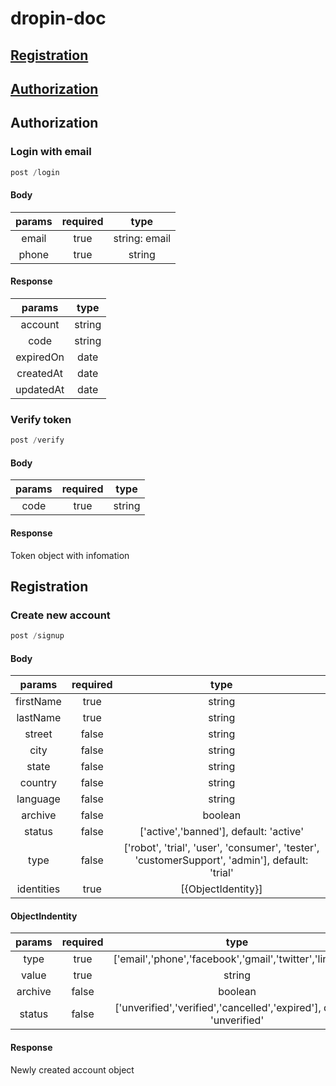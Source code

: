 # dropin-doc
## [Registration](#Registration)
## [Authorization](#Authorization)
## <a name="Authorization">Authorization</a>
### Login with email
```javascript
post /login
```
#### Body
| params  | required  | type |
| :------------: |:---------------:| :-----:|
| email      | true | string: email |
| phone     | true        |   string |


#### Response

| params  |  type |
| :------------:|:-----:|
| account     | string |
| code      | string |
| expiredOn      | date |
| createdAt      | date |
| updatedAt      | date |


### Verify token
```javascript
post /verify
```
#### Body
| params  | required  | type |
| :------------: |:---------------:| :-----:|
| code     | true | string |


#### Response
Token object with infomation


## <a name="Registration">Registration</a>
### Create new account
```javascript
post /signup
```
#### Body
| params  | required  | type |
| :------------: |:---------------:| :-----:|
| firstName     | true | string |
| lastName     | true        |   string |
| street     | false        |   string |
| city     | false        |   string |
| state     | false        |   string |
| country     | false        |   string |
| language     | false        |   string |
| archive     | false        |   boolean |
| status     | false        |   ['active','banned'], default: 'active' |
| type    | false        |   ['robot', 'trial', 'user', 'consumer', 'tester', 'customerSupport', 'admin'], default: 'trial' |
| identities     | true        |   [{ObjectIdentity}] |

#### ObjectIndentity
 params  | required  | type |
| :------------: |:---------------:| :-----:|
| type     | true | ['email','phone','facebook','gmail','twitter','linkedin'] |
| value     | true        |   string |
| archive     | false        |   boolean |
| status     | false        |   ['unverified','verified','cancelled','expired'], default: 'unverified' |

#### Response
Newly created account object
